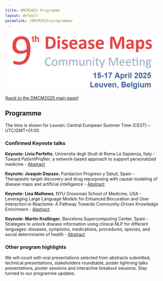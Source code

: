 ```yaml
---
title: DMCM2025 Programme
layout: default
permalink: /DMCM2025/programme/
---
```


<img src="/images/places/DMCM2025.png"/>

[[back to the DMCM2025 main page]](https://disease-maps.github.io/DMCM2025/)

## Programme

The time is shown for Leuven: Central European Summer Time (CEST) – UTC/GMT+01:00.

### Confirmed Keynote talks

**Keynote: Livia Perfetto**, Universita degli Studi di Roma La Sapienza, Italy - Toward *PatientProfiler*, a network-based approach to support personalized medicine - [Abstract](/DMCM2025/LiviaPerfetto/)

**Keynote: Joaquín Dopazo**, Fundacion Progreso y Salud, Spain - Therapeutic target discovery and drug repurposing with causal modeling of disease maps and artificial intelligence - [Abstract](/DMCM2025/JoaquinDopazo/)

**Keynote: Lisa Mathews**, NYU Grossman School of Medicine, USA - Leveraging Large Language Models for Enhanced Biocuration and User Interaction in Reactome: A Pathway Towards Community-Driven Knowledge Enrichment - [Abstract](/DMCM2025/LisaMatthews/)

**Keynote: Martin Krallinger**, Barcelona Supercomputing Center, Spain - Strategies to unlock disease information using clinical NLP for different languages: diseases, symptoms, medications, procedures, species, and social determinants of health - [Abstract](/DMCM2025/MartinKrallinger/)


### Other program highlights

We will count with oral presentations selected from abstracts submitted, technical presentations, stakeholders roundtable, poster lightning talks presentations, poster sessions and interactive breakout sessions. Stay tunned to our programme updates.


